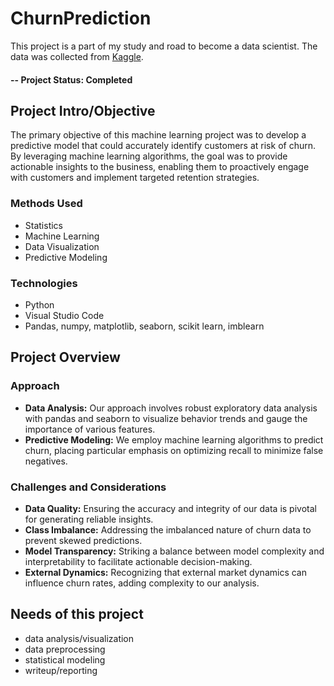 # ChurnPrediction
This project is a part of my study and road to become a data scientist. The data was collected from [Kaggle](https://www.kaggle.com/datasets/shantanudhakadd/bank-customer-churn-prediction?resource=download).

#### -- Project Status: Completed

## Project Intro/Objective
The primary objective of this machine learning project was to develop a predictive model that could accurately identify customers at risk of churn. By leveraging machine learning algorithms, the goal was to provide actionable insights to the business, enabling them to proactively engage with customers and implement targeted retention strategies.

### Methods Used
* Statistics
* Machine Learning
* Data Visualization
* Predictive Modeling

### Technologies
* Python
* Visual Studio Code
* Pandas, numpy, matplotlib, seaborn, scikit learn, imblearn


## Project Overview

### Approach
* **Data Analysis:** Our approach involves robust exploratory data analysis with pandas and seaborn to visualize behavior trends and gauge the importance of various features.
* **Predictive Modeling:** We employ machine learning algorithms to predict churn, placing particular emphasis on optimizing recall to minimize false negatives.

### Challenges and Considerations
* **Data Quality:** Ensuring the accuracy and integrity of our data is pivotal for generating reliable insights.
* **Class Imbalance:** Addressing the imbalanced nature of churn data to prevent skewed predictions.
* **Model Transparency:** Striking a balance between model complexity and interpretability to facilitate actionable decision-making.
* **External Dynamics:** Recognizing that external market dynamics can influence churn rates, adding complexity to our analysis.


## Needs of this project
- data analysis/visualization
- data preprocessing
- statistical modeling
- writeup/reporting


